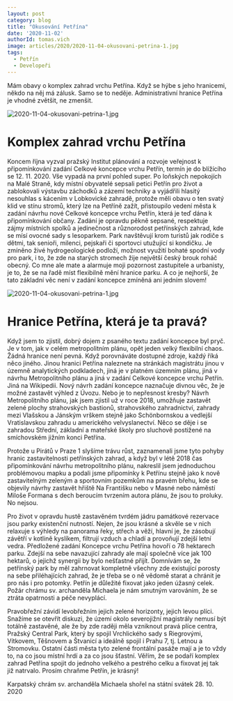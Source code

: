 ```yaml
---
layout: post
category: blog
title: "Okusování Petřína"
date: '2020-11-02'
authorId: tomas.vich 
image: articles/2020/2020-11-04-okusovani-petrina-1.jpg
tags:
  - Petřín
  - Developeři
---
```


Mám obavy o komplex zahrad vrchu Petřína. Když se hýbe s jeho hranicemi, někdo na něj má zálusk. Samo se to neděje. Administrativní hranice Petřína je vhodné zvětšit, ne zmenšit.

![2020-11-04-okusovani-petrina-1.jpg](/assets/img/articles/2020-11-04-okusovani-petrina-2.jpg)

# Komplex zahrad vrchu Petřína

Koncem října vyzval pražský Institut plánování a rozvoje veřejnost k připomínkování zadání Celkové koncepce vrchu Petřín, termín je do blížícího se 12. 11. 2020. Vše vypadá na první pohled super. Po loňských nepokojích na Malé Straně, kdy místní obyvatelé sepsali petici Petřín pro život a zablokovali výstavbu záchodků a zázemí techniky a vyjádřili hlasitý nesouhlas s kácením v Lobkovické zahradě, protože měli obavu o ten svatý klid ve stínu stromů, který lze na Petříně zažít, přistoupilo vedení města k zadání návrhu nové Celkové koncepce vrchu Petřín, která je teď dána k připomínkování občany. Zadání je opravdu pěkně sepsané, respektuje zájmy místních spolků a jedinečnost a různorodost petřínských zahrad, kde se mísí ovocné sady s lesoparkem. Park navštěvují krom turistů jak rodiče s dětmi, tak senioři, milenci, pejskaři či sportovci utužující si kondičku. Je zmíněno živé hydrogeologické podloží, možnost využití bohaté spodní vody pro park, i to, že zde na starých stromech žije největší český brouk roháč obecný. Co mne ale mate a alarmuje moji pozornost zastupitele a urbanisty, je to, že se na řadě míst flexibilně mění hranice parku. A co je nejhorší, že tato základní věc není v zadání koncepce zmíněná ani jedním slovem!

![2020-11-04-okusovani-petrina-1.jpg](/assets/img/articles/2020-11-04-okusovani-petrina-3.jpg)

# Hranice Petřína, která je ta pravá?

Když jsem to zjistil, dobrý dojem z psaného textu zadání koncepce byl pryč. Je v tom, jak v celém metropolitním plánu, opět jeden velký flexibilní chaos. Žádná hranice není pevná. Když porovnáváte dostupné zdroje, každý říká něco jiného. Jinou hranici Petřína naleznete na stránkách magistrátu jinou v územně analytických podkladech, jiná je v platném územním plánu, jiná v návrhu Metropolitního plánu a jiná v zadání Celkové koncepce vrchu Petřín. Jiná na Wikipedii. Nový návrh zadání koncepce naznačuje divnou věc, že je možné zastavět výhled z Úvozu. Nebo je to nepřesnost kresby? Návrh Metropolitního plánu, jak jsem zjistil už v roce 2018, umožňuje zastavět zelené plochy strahovských bastionů, strahovského zahradnictví, zahrady mezi Vlašskou a Jánským vrškem stejně jako Schönbornskou a vedlejší Vratislavskou zahradu u amerického velvyslanectví. Něco se děje i se zahradou Střední, základní a mateřské školy pro sluchově postižené na smíchovském jižním konci Petřína. 

Protože u Pirátů v Praze 1 slyšíme trávu růst, zaznamenali jsme tyto pohyby hranic zastavitelnosti petřínských zahrad, a když byl v létě 2018 čas připomínkování návrhu metropolitního plánu, nakreslil jsem jednoduchou problémovou mapku a podali jsme připomínky k Petřínu stejně jako k nově zastavitelným zeleným a sportovním pozemkům na pravém břehu, kde se objevily návrhy zastavět hřiště Na Františku nebo v Masné nebo náměstí Miloše Formana s dech beroucím tvrzením autora plánu, že jsou to proluky. No nejsou.

Pro život v opravdu hustě zastavěném tvrdém jádru památkové rezervace jsou parky existenční nutností. Nejen, že jsou krásné a skvěle se v nich relaxuje s výhledy na panorama řeky, střech a věží, hlavní je, že zásobují závětří v kotlině kyslíkem, filtrují vzduch a chladí a provoňují zdejší letní vedra. Předložené zadání Koncepce vrchu Petřína hovoří o 78 hektarech parku. Zdejší na sebe navazující zahrady ale mají společně více jak 100 hektarů, o jejichž synergii by bylo nešťastné přijít. Domnívám se, že petřínský park by měl zahrnovat kompletně všechny zde existující porosty na sebe přiléhajících zahrad, že je třeba se o ně vědomě starat a chránit je pro nás i pro potomky. Petřín je důležité fixovat jako jeden úžasný celek. Požár chrámu sv. archanděla Michaela je nám smutným varováním, že se ztráta opatrnosti a péče nevyplácí.

Pravobřežní závidí levobřežním jejich zelené horizonty, jejich levou plíci. Snažíme se otevřít diskuzi, že území okolo severojižní magistrály nemusí být totálně zastavěné, ale že by zde raději měla vzniknout pravá plíce centra, Pražský Central Park, který by spojil Vrchlického sady s Riegrovými, Vítkovem, Těšnovem a Štvanicí a ideálně spojil i Prahu 7, tj. Letnou a Stromovku. Ostatní části města tyto zelené frontální pasáže mají a je to vždy to, na co jsou místní hrdí a za co jsou šťastní. Věřím, že se podaří komplex zahrad Petřína spojit do jednoho velkého a pestrého celku a fixovat jej tak již natrvalo. Prosím chraňme Petřín, je krásný!

Karpatský chrám sv. archanděla Michaela shořel na státní svátek 28. 10. 2020
